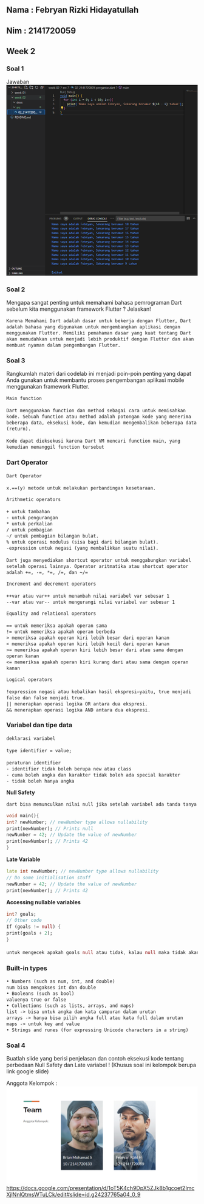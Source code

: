 ## Nama : Febryan Rizki Hidayatullah
## Nim : 2141720059
## Week 2


### Soal 1
Jawaban 
![Screenshot soal1](docs/soal1-week2.png)

### Soal 2
Mengapa sangat penting untuk memahami bahasa pemrograman Dart sebelum kita menggunakan framework Flutter ? Jelaskan!

```
Karena Memahami Dart adalah dasar untuk bekerja dengan Flutter, Dart adalah bahasa yang digunakan untuk mengembangkan aplikasi dengan menggunakan Flutter. Memiliki pemahaman dasar yang kuat tentang Dart akan memudahkan untuk menjadi lebih produktif dengan Flutter dan akan membuat nyaman dalam pengembangan Flutter.
```

### Soal 3
Rangkumlah materi dari codelab ini menjadi poin-poin penting yang dapat Anda gunakan untuk membantu proses pengembangan aplikasi mobile menggunakan framework Flutter.

```
Main function

Dart menggunakan function dan method sebagai cara untuk memisahkan kode. Sebuah function atau method adalah potongan kode yang menerima beberapa data, eksekusi kode, dan kemudian mengembalikan beberapa data (return).

Kode dapat dieksekusi karena Dart VM mencari function main, yang kemudian memanggil function tersebut
```
### **Dart Operator**
```
Dart Operator

x.==(y) metode untuk melakukan perbandingan kesetaraan.
```
```
Arithmetic operators

+ untuk tambahan
- untuk pengurangan
* untuk perkalian
/ untuk pembagian
~/ untuk pembagian bilangan bulat.
% untuk operasi modulus (sisa bagi dari bilangan bulat).
-expression untuk negasi (yang membalikkan suatu nilai).

Dart juga menyediakan shortcut operator untuk menggabungkan variabel setelah operasi lainnya. Operator aritmatika atau shortcut operator adalah +=, -=, *=, /=, dan ~/=
```
```
Increment and decrement operators

++var atau var++ untuk menambah nilai variabel var sebesar 1
--var atau var-- untuk mengurangi nilai variabel var sebesar 1
```
```
Equality and relational operators

== untuk memeriksa apakah operan sama
!= untuk memeriksa apakah operan berbeda
> memeriksa apakah operan kiri lebih besar dari operan kanan
< memeriksa apakah operan kiri lebih kecil dari operan kanan
>= memeriksa apakah operan kiri lebih besar dari atau sama dengan operan kanan
<= memeriksa apakah operan kiri kurang dari atau sama dengan operan kanan
```
```
Logical operators

!expression negasi atau kebalikan hasil ekspresi—yaitu, true menjadi false dan false menjadi true.
|| menerapkan operasi logika OR antara dua ekspresi.
&& menerapkan operasi logika AND antara dua ekspresi.
```
### **Variabel dan tipe data**
```
deklarasi variabel

type identifier = value;

peraturan identifier
- identifier tidak boleh berupa new atau class
- cuma boleh angka dan karakter tidak boleh ada special karakter
- tidak boleh hanya angka
```
**Null Safety**
```
dart bisa memunculkan nilai null jika setelah variabel ada tanda tanya
```

```dart
void main(){
int? newNumber; // newNumber type allows nullability
print(newNumber); // Prints null
newNumber = 42; // Update the value of newNumber
print(newNumber); // Prints 42
}
```
**Late Variable**
```dart
late int newNumber; // newNumber type allows nullability
// Do some initialisation stuff
newNumber = 42; // Update the value of newNumber
print(newNumber); // Prints 42
```
**Accessing nullable variables**
```dart
int? goals;
// Other code
If (goals != null) {
print(goals + 2);
}

untuk mengecek apakah goals null atau tidak, kalau null maka tidak akan terjadi eror dan akan mengoutputkan 0
```
### **Built-in types**
```
• Numbers (such as num, int, and double)
num bisa mengakses int dan double
• Booleans (such as bool)
valuenya true or false
• Collections (such as lists, arrays, and maps)
list -> bisa untuk angka dan kata campuran dalam urutan
arrays -> hanya bisa pilih angka full atau kata full dalam urutan
maps -> untuk key and value
• Strings and runes (for expressing Unicode characters in a string)
```

### Soal 4
Buatlah slide yang berisi penjelasan dan contoh eksekusi kode tentang perbedaan Null Safety dan Late variabel ! (Khusus soal ini kelompok berupa link google slide)

Anggota Kelompok : 
![Screenshot Anggota Kelompok](docs/anggotaKelompok.png)
https://docs.google.com/presentation/d/1oT5K4ch9DpX5ZJk8b1gcoet2ImcXjlNnlQtmsWTuLCk/edit#slide=id.g24237765a04_0_9
